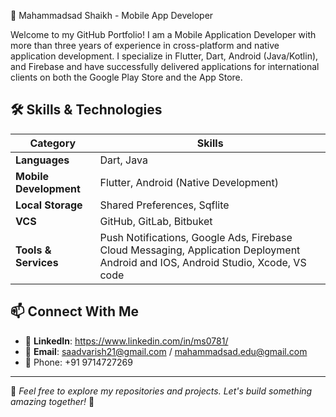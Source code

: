 🚀 Mahammadsad Shaikh - Mobile App Developer


Welcome to my GitHub Portfolio! I am a Mobile Application Developer with more than three years of experience in cross-platform and native application development. I specialize in Flutter, Dart, Android (Java/Kotlin), and Firebase and have successfully delivered applications for international clients on both the Google Play Store and the App Store.

## 🛠 **Skills & Technologies**

| Category | Skills |
|----------|--------|
| **Languages** | Dart, Java|
| **Mobile Development** | Flutter, Android (Native Development) |
| **Local Storage** | Shared Preferences, Sqflite|
| **VCS** | GitHub, GitLab, Bitbuket|
| **Tools & Services** | Push Notifications, Google Ads, Firebase Cloud Messaging, Application Deployment Android and IOS, Android Studio, Xcode, VS code|

## 📫 **Connect With Me**
- 💼 **LinkedIn**: https://www.linkedin.com/in/ms0781/
- 📧 **Email**: saadvarish21@gmail.com / mahammadsad.edu@gmail.com
- 📱 Phone: +91 9714727269

---

📌 *Feel free to explore my repositories and projects. Let's build something amazing together!* 🚀
